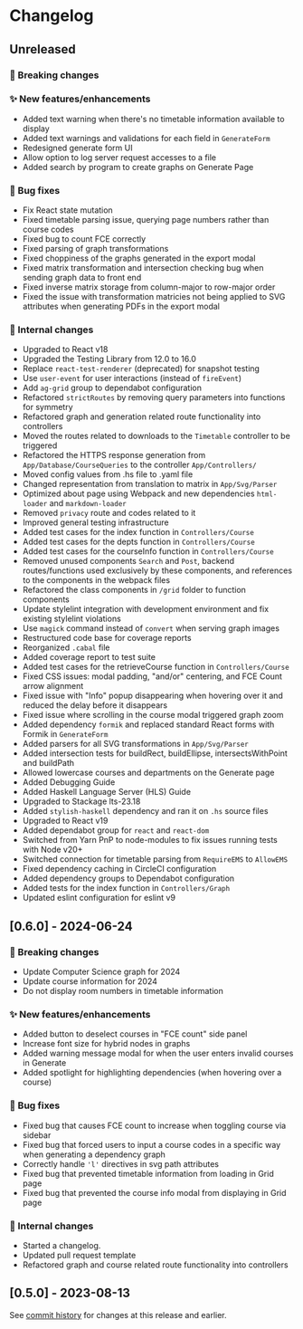 # Changelog

## Unreleased

### 🚨 Breaking changes

### ✨ New features/enhancements

- Added text warning when there's no timetable information available to display
- Added text warnings and validations for each field in `GenerateForm`
- Redesigned generate form UI
- Allow option to log server request accesses to a file
- Added search by program to create graphs on Generate Page

### 🐛 Bug fixes

- Fix React state mutation
- Fixed timetable parsing issue, querying page numbers rather than course codes
- Fixed bug to count FCE correctly
- Fixed parsing of graph transformations
- Fixed choppiness of the graphs generated in the export modal
- Fixed matrix transformation and intersection checking bug when sending graph data to front end
- Fixed inverse matrix storage from column-major to row-major order
- Fixed the issue with transformation matricies not being applied to SVG attributes when generating PDFs in the export modal

### 🔧 Internal changes

- Upgraded to React v18
- Upgraded the Testing Library from 12.0 to 16.0
- Replace `react-test-renderer` (deprecated) for snapshot testing
- Use `user-event` for user interactions (instead of `fireEvent`)
- Add `ag-grid` group to dependabot configuration
- Refactored `strictRoutes` by removing query parameters into functions for symmetry
- Refactored graph and generation related route functionality into controllers
- Moved the routes related to downloads to the `Timetable` controller to be triggered
- Refactored the HTTPS response generation from `App/Database/CourseQueries` to the controller `App/Controllers/`
- Moved config values from .hs file to .yaml file
- Changed representation from translation to matrix in `App/Svg/Parser`
- Optimized about page using Webpack and new dependencies `html-loader` and `markdown-loader`
- Removed `privacy` route and codes related to it
- Improved general testing infrastructure
- Added test cases for the index function in `Controllers/Course`
- Added test cases for the depts function in `Controllers/Course`
- Added test cases for the courseInfo function in `Controllers/Course`
- Removed unused components `Search` and `Post`, backend routes/functions used exclusively by these components, and references to the components in the webpack files
- Refactored the class components in `/grid` folder to function components
- Update stylelint integration with development environment and fix existing stylelint violations
- Use `magick` command instead of `convert` when serving graph images
- Restructured code base for coverage reports
- Reorganized `.cabal` file
- Added coverage report to test suite
- Added test cases for the retrieveCourse function in `Controllers/Course`
- Fixed CSS issues: modal padding, "and/or" centering, and FCE Count arrow alignment
- ⁠Fixed issue with "Info" popup disappearing when hovering over it and reduced the delay before it disappears
- ⁠Fixed issue where scrolling in the course modal triggered graph zoom
- Added dependency `formik` and replaced standard React forms with Formik in `GenerateForm`
- Added parsers for all SVG transformations in `App/Svg/Parser`
- Added intersection tests for buildRect, buildEllipse, intersectsWithPoint and buildPath
- Allowed lowercase courses and departments on the Generate page
- Added Debugging Guide
- Added Haskell Language Server (HLS) Guide
- Upgraded to Stackage lts-23.18
- Added `stylish-haskell` dependency and ran it on `.hs` source files
- Upgraded to React v19
- Added dependabot group for `react` and `react-dom`
- Switched from Yarn PnP to node-modules to fix issues running tests with Node v20+
- Switched connection for timetable parsing from `RequireEMS` to `AllowEMS`
- Fixed dependency caching in CircleCI configuration
- Added dependency groups to Dependabot configuration
- Added tests for the index function in `Controllers/Graph`
- Updated eslint configuration for eslint v9

## [0.6.0] - 2024-06-24

### 🚨 Breaking changes

- Update Computer Science graph for 2024
- Update course information for 2024
- Do not display room numbers in timetable information

### ✨ New features/enhancements

- Added button to deselect courses in "FCE count" side panel
- Increase font size for hybrid nodes in graphs
- Added warning message modal for when the user enters invalid courses in Generate
- Added spotlight for highlighting dependencies (when hovering over a course)

### 🐛 Bug fixes

- Fixed bug that causes FCE count to increase when toggling course via sidebar
- Fixed bug that forced users to input a course codes in a specific way when generating a dependency graph
- Correctly handle `'l'` directives in svg path attributes
- Fixed bug that prevented timetable information from loading in Grid page
- Fixed bug that prevented the course info modal from displaying in Grid page

### 🔧 Internal changes

- Started a changelog.
- Updated pull request template
- Refactored graph and course related route functionality into controllers

## [0.5.0] - 2023-08-13

See [commit history](https://github.com/Courseography/courseography/commits/master/) for changes at this release and earlier.
